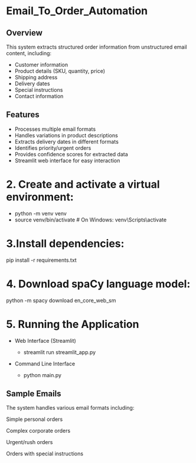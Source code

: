 # Email_To_Order_Automation

## Overview
This system extracts structured order information from unstructured email content, including:
- Customer information
- Product details (SKU, quantity, price)
- Shipping address
- Delivery dates
- Special instructions
- Contact information

## Features
- Processes multiple email formats
- Handles variations in product descriptions
- Extracts delivery dates in different formats
- Identifies priority/urgent orders
- Provides confidence scores for extracted data
- Streamlit web interface for easy interaction


# 2. Create and activate a virtual environment:
- python -m venv venv
- source venv/bin/activate  # On Windows: venv\Scripts\activate

# 3.Install dependencies:
pip install -r requirements.txt

# 4. Download spaCy language model:
python -m spacy download en_core_web_sm

# 5. Running the Application
* Web Interface (Streamlit)
  - streamlit run streamlit_app.py
 
* Command Line Interface
  - python main.py



## Sample Emails
The system handles various email formats including:

Simple personal orders

Complex corporate orders

Urgent/rush orders

Orders with special instructions
